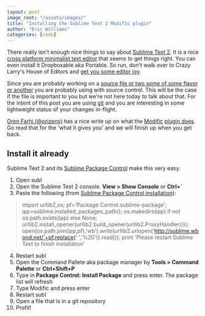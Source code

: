 ```yaml
---
layout: post
image_root: "/assets/images/"
title: "Installing the Sublime Text 2 Modific plugin"
author: "Eric Williams"
categories: [code]
---
```


There really isn't enough nice things to say about [Sublime Text 2](http://www.sublimetext.com/).  It is a nice [cross platform minimalist text editor](http://www.sublimetext.com/2) that seems to get things right.  You can even install it Dropboxable aka Portable.  So run, don't walk over to Crazy Larry's House of Editors and [get you some editor joy](http://www.sublimetext.com/buy).   

Since you are probably working on a [source file or two some of some flavor or another](https://github.com/languages/) you are probably using with source control.  This will be the case if the file is important to you but we're not here today to talk about that.  For the intent of this post you are using [git](http://git-scm.com/) and you are interesting in some lightweight status of your changes in-flight.

[Oren Farhi (@orizens)](https://twitter.com/orizens) has a nice write up on what the [Modific](https://github.com/gornostal/Modific#readme) [plugin does](http://orizens.com/wp/topics/sublime-text-modific-plugin-changes-since-last-commit/).  Go read that for the 'what it gives you' and we will finish up when you get back.

## Install it already ##

Sublime Text 2 and its [Sublime Package Control](http://wbond.net/sublime_packages/package_control) make this very easy.

1. Open subl
2. Open the Sublime Text 2 console.  **View > Show Console** or **Ctrl+`**
3. Paste the following (from [Sublime Package Control installation](http://wbond.net/sublime_packages/package_control/installation)): 

> import urllib2,os; pf='Package Control.sublime-package'; ipp=sublime.installed_packages_path(); os.makedirs(ipp) if not os.path.exists(ipp) else None; urllib2.install_opener(urllib2.build_opener(urllib2.ProxyHandler())); open(os.path.join(ipp,pf),'wb').write(urllib2.urlopen('http://sublime.wbond.net/'+pf.replace(' ','%20')).read()); print 'Please restart Sublime Text to finish installation'

4. Restart subl
5. Open the Command Pallete aka package manager by **Tools > Command Palette** or **Ctrl+Shift+P**
6. Type in **Package Control: Install Package** and press enter.  The package list will refresh
7. Type Modific and press enter
8. Restart subl
9. Open a file that is in a git repository
10. Profit!